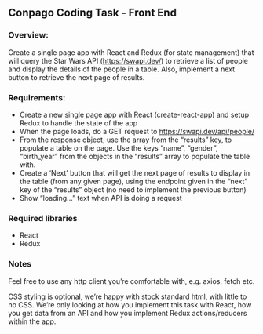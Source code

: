 ## Conpago Coding Task - Front End

### Overview:
Create a single page app with React and Redux (for state management) that will query the Star Wars API (https://swapi.dev/) to retrieve a list of people and display the details of the people in a table. Also, implement a next button to retrieve the next page of results.

### Requirements:
- Create a new single page app with React (create-react-app) and setup Redux to handle the state of the app
- When the page loads, do a GET request to https://swapi.dev/api/people/ 
- From the response object, use the array from the “results” key, to populate a table on the page. Use the keys “name”, “gender”, “birth_year” from the objects in the “results” array to populate the table with.
- Create a ‘Next’ button that will get the next page of results to display in the table (from any given page), using the endpoint given in the “next” key of the “results” object (no need to implement the previous button)
- Show “loading...” text when API is doing a request

### Required libraries
- React
- Redux

### Notes
Feel free to use any http client you’re comfortable with, e.g. axios, fetch etc.

CSS styling is optional, we’re happy with stock standard html, with little to no CSS. We’re only looking at how you implement this task with React, how you get data from an API and how you implement Redux actions/reducers within the app.
